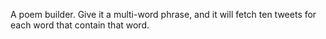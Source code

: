 A poem builder. Give it a multi-word phrase, and it will fetch ten tweets for each word that contain that word. 
